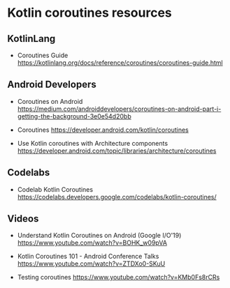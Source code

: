 # Kotlin coroutines resources

## KotlinLang 

- Coroutines Guide https://kotlinlang.org/docs/reference/coroutines/coroutines-guide.html

## Android Developers

- Coroutines on Android https://medium.com/androiddevelopers/coroutines-on-android-part-i-getting-the-background-3e0e54d20bb

- Coroutines https://developer.android.com/kotlin/coroutines

- Use Kotlin coroutines with Architecture components https://developer.android.com/topic/libraries/architecture/coroutines

## Codelabs

- Codelab Kotlin Coroutines https://codelabs.developers.google.com/codelabs/kotlin-coroutines/


## Videos 

- Understand Kotlin Coroutines on Android (Google I/O'19) https://www.youtube.com/watch?v=BOHK_w09pVA

- Kotlin Coroutines 101 - Android Conference Talks https://www.youtube.com/watch?v=ZTDXo0-SKuU

- Testing coroutines https://www.youtube.com/watch?v=KMb0Fs8rCRs
